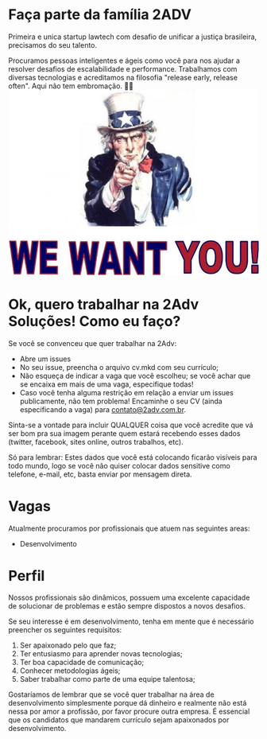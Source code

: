 # Faça parte da família 2ADV

Primeira e unica startup lawtech com desafio de unificar a justiça brasileira, precisamos do seu talento.

Procuramos pessoas inteligentes e ágeis como você para nos ajudar a resolver desafios de escalabilidade e performance. Trabalhamos com diversas tecnologias e  acreditamos na filosofia "release early, release often". Aqui não tem embromação. 🔪💀
![Queremos voce](uncle-sam-we-want-you1.jpg "")

# Ok, quero trabalhar na 2Adv Soluções! Como eu faço?

Se você se convenceu que quer trabalhar na 2Adv:

* Abre um issues
* No seu issue, preencha o arquivo cv.mkd com seu currículo;
* Não esqueça de indicar a vaga que você escolheu; se você achar que se encaixa em mais de uma vaga, especifique todas!
* Caso você tenha alguma restrição em relação a enviar um issues publicamente, não tem problema! 
Encaminhe o seu CV (ainda especificando a vaga) para [contato@2adv.com.br](contato@2adv.com.br).

Sinta-se a vontade para incluir QUALQUER coisa que você acredite que
vá ser bom pra sua imagem perante quem estará recebendo esses dados (twitter,
facebook, sites online, outros trabalhos, etc).

Só para lembrar: Estes dados que você está colocando ficarão visíveis para todo mundo,
logo se você não quiser colocar dados sensitive como telefone, e-mail, etc, basta enviar
por mensagem direta.

Vagas
=====
Atualmente procuramos por profissionais que atuem nas seguintes areas:

 - Desenvolvimento

Perfil
======

Nossos profissionais são dinâmicos, possuem uma excelente capacidade de solucionar de problemas e estão sempre dispostos a novos desafios.

Se seu interesse é em desenvolvimento, tenha em mente que é necessário preencher os seguintes requisitos:

1. Ser apaixonado pelo que faz;
2. Ter entusiasmo para aprender novas tecnologias; 
3. Ter boa capacidade de comunicação;
4. Conhecer metodologias ágeis;
5. Saber trabalhar como parte de uma equipe talentosa;


Gostaríamos de lembrar que se você quer trabalhar na área de desenvolvimento
simplesmente porque dá dinheiro e realmente não está nessa por amor a
profissão, por favor procure outra empresa. É essencial que os candidatos que
mandarem currículo sejam apaixonados por desenvolvimento.
